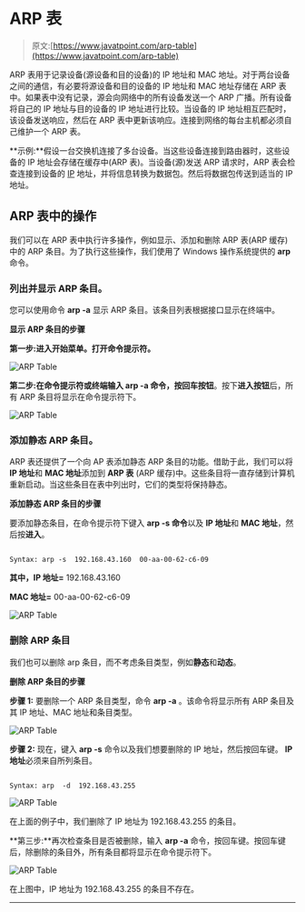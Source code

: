 # ARP 表

> 原文:[https://www.javatpoint.com/arp-table](https://www.javatpoint.com/arp-table)

ARP 表用于记录设备(源设备和目的设备)的 IP 地址和 MAC 地址。对于两台设备之间的通信，有必要将源设备和目的设备的 IP 地址和 MAC 地址存储在 ARP 表中。如果表中没有记录，源会向网络中的所有设备发送一个 ARP 广播。所有设备将自己的 IP 地址与目的设备的 IP 地址进行比较。当设备的 IP 地址相互匹配时，该设备发送响应，然后在 ARP 表中更新该响应。连接到网络的每台主机都必须自己维护一个 ARP 表。

**示例:**假设一台交换机连接了多台设备。当这些设备连接到路由器时，这些设备的 IP 地址会存储在缓存中(ARP 表)。当设备(源)发送 ARP 请求时，ARP 表会检查连接到设备的 [IP](https://www.javatpoint.com/ip-full-form) 地址，并将信息转换为数据包。然后将数据包传送到适当的 IP 地址。

## ARP 表中的操作

我们可以在 ARP 表中执行许多操作，例如显示、添加和删除 ARP 表(ARP 缓存)中的 ARP 条目。为了执行这些操作，我们使用了 Windows 操作系统提供的 **arp** 命令。

### 列出并显示 ARP 条目。

您可以使用命令 **arp -a** 显示 ARP 条目。该条目列表根据接口显示在终端中。

**显示 ARP 条目的步骤**

**第一步:**进入开始菜单。打开**命令提示符。**

![ARP Table](../Images/16c7256dd306ba9f32a7648224d38e50.png)

**第二步:**在命令提示符或终端输入 **arp -a** 命令，按**回车按钮**。按下**进入按钮**后，所有 ARP 条目将显示在命令提示符下。

![ARP Table](../Images/5ebf2f320139620f02a65e9eca734172.png)

### 添加静态 ARP 条目。

ARP 表还提供了一个向 AP 表添加静态 ARP 条目的功能。借助于此，我们可以将 **IP 地址**和 **MAC 地址**添加到 **ARP 表** (ARP 缓存)中。这些条目将一直存储到计算机重新启动。当这些条目在表中列出时，它们的类型将保持静态。

**添加静态 ARP 条目的步骤**

要添加静态条目，在命令提示符下键入 **arp -s 命令**以及 **IP 地址**和 **MAC 地址**，然后按**进入**。

```

Syntax: arp -s  192.168.43.160  00-aa-00-62-c6-09

```

**其中，IP 地址=** 192.168.43.160

**MAC 地址=** 00-aa-00-62-c6-09

![ARP Table](../Images/4a62772cee99389feaed4dfbdfb0aef4.png)

### 删除 ARP 条目

我们也可以删除 arp 条目，而不考虑条目类型，例如**静态**和**动态**。

**删除 ARP 条目的步骤**

**步骤 1:** 要删除一个 ARP 条目类型，命令 **arp -a** 。该命令将显示所有 ARP 条目及其 IP 地址、MAC 地址和条目类型。

![ARP Table](../Images/f95bdecd75575c3786c5520910eb270d.png)

**步骤 2:** 现在，键入 **arp -s** 命令以及我们想要删除的 IP 地址，然后按回车键。 **IP 地址**必须来自所列条目。

```

Syntax: arp  -d  192.168.43.255

```

![ARP Table](../Images/b8d16daaa58bc2eaa20f2bf171dff837.png)

在上面的例子中，我们删除了 IP 地址为 192.168.43.255 的条目。

**第三步:**再次检查条目是否被删除，输入 **arp -a** 命令，按回车键。按回车键后，除删除的条目外，所有条目都将显示在命令提示符下。

![ARP Table](../Images/276bdf3d8a2fcb8a92f810deb668acbb.png)

在上图中，IP 地址为 192.168.43.255 的条目不存在。

* * *